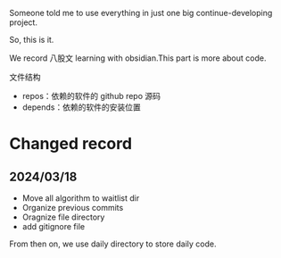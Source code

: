 Someone told me to use everything in just one big continue-developing project.

So, this is it.

We record 八股文 learning with obsidian.This part is more about code.

文件结构
- repos：依赖的软件的 github repo 源码
- depends：依赖的软件的安装位置

# Changed record
## 2024/03/18
- Move all algorithm to waitlist dir
- Organize previous commits
- Oragnize file directory
- add gitignore file

From then on, we use daily directory to store daily code.